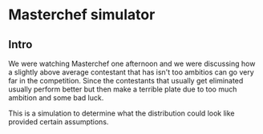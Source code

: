 # Masterchef simulator
## Intro
We were watching Masterchef one afternoon and we were discussing how a
slightly above average contestant that has isn't too ambitios can go
very far in the competition. Since the contestants that usually get eliminated usually perform better but then make a terrible plate due to too much ambition and some bad luck.

This is a simulation to determine what the distribution could look like provided certain assumptions.
